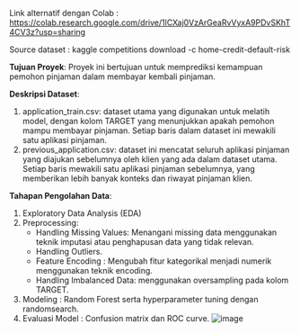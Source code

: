 Link alternatif dengan Colab  : https://colab.research.google.com/drive/1lCXaj0VzArGeaRvVyxA9PDvSKhT4CV3z?usp=sharing

Source dataset : kaggle competitions download -c home-credit-default-risk

**Tujuan Proyek**: Proyek ini bertujuan untuk memprediksi kemampuan pemohon pinjaman dalam membayar kembali pinjaman.

**Deskripsi Dataset**:
1. application_train.csv: dataset utama yang digunakan untuk melatih model, dengan kolom TARGET yang menunjukkan apakah pemohon mampu membayar pinjaman. Setiap baris dalam dataset ini mewakili satu aplikasi pinjaman.
2. previous_application.csv: dataset ini mencatat seluruh aplikasi pinjaman yang diajukan sebelumnya oleh klien yang ada dalam dataset utama. Setiap baris mewakili satu aplikasi pinjaman sebelumnya, yang memberikan lebih banyak konteks dan riwayat pinjaman klien.

**Tahapan Pengolahan Data**:
1. Exploratory Data Analysis (EDA)
2. Preprocessing:
   * Handling Missing Values: Menangani missing data menggunakan teknik imputasi atau penghapusan data yang tidak relevan.
   * Handling Outliers.
   * Feature Encoding : Mengubah fitur kategorikal menjadi numerik menggunakan teknik encoding.
   * Handling Imbalanced Data: menggunakan oversampling pada kolom TARGET.
3. Modeling : Random Forest serta hyperparameter tuning dengan randomsearch.
4. Evaluasi Model : Confusion matrix dan ROC curve.
![image](https://github.com/user-attachments/assets/e3ac2f33-326f-4b4e-8c94-c643db5e1b67)


